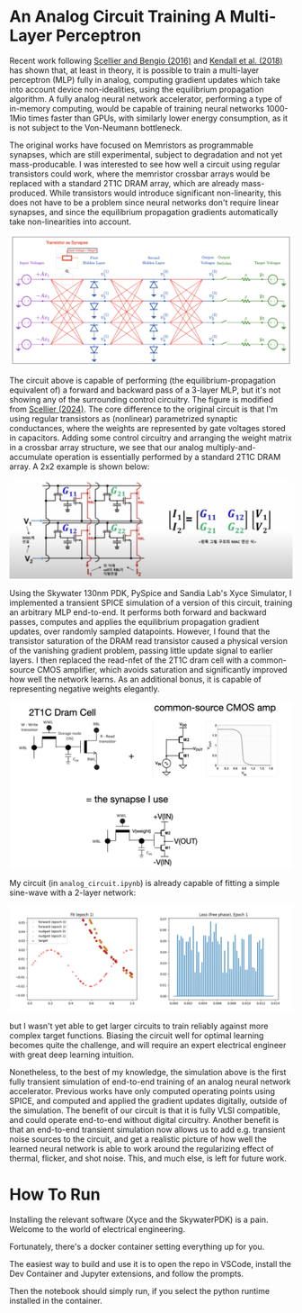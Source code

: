 # An Analog Circuit Training A Multi-Layer Perceptron

Recent work following [Scellier and Bengio (2016)](https://arxiv.org/abs/1602.05179) and [Kendall et al. (2018)](https://arxiv.org/abs/2006.01981) has shown that, at least in theory, it is possible to train a multi-layer perceptron (MLP) fully in analog, computing gradient updates which take into account device non-idealities, using the equilibrium propagation algorithm. A fully analog neural network accelerator, performing a type of in-memory computing, would be capable of training neural networks 1000-1Mio times faster than GPUs, with similarly lower energy consumption, as it is not subject to the Von-Neumann bottleneck. 

The original works have focused on Memristors as programmable synapses, which are still experimental, subject to degradation and not yet mass-producable. I was interested to see how well a circuit using regular transistors could work, where the memristor crossbar arrays would be replaced with a standard 2T1C DRAM array, which are already mass-produced. While transistors would introduce significant non-linearity, this does not have to be a problem since neural networks don't require linear synapses, and since the equilibrium propagation gradients automatically take non-linearities into account.

![](figures/analogmlp.png)

The circuit above is capable of performing (the equilibrium-propagation equivalent of) a forward and backward pass of a 3-layer MLP, but it's not showing any of the surrounding control circuitry. The figure is modified from [Scellier (2024)](https://arxiv.org/abs/2402.11674). The core difference to the original circuit is that I'm using regular transistors as (nonlinear) parametrized synaptic conductances, where the weights are represented by gate voltages stored in capacitors. Adding some control circuitry and arranging the weight matrix in a crossbar array structure, we see that our analog multiply-and-accumulate operation is essentially performed by a standard 2T1C DRAM array. A 2x2 example is shown below:

![](figures/2t1ccrossbar.png)

Using the Skywater 130nm PDK, PySpice and Sandia Lab's Xyce Simulator, I implemented a transient SPICE simulation of a version of this circuit, training an arbitrary MLP end-to-end. It performs both forward and backward passes, computes and applies the equilibrium propagation gradient updates, over randomly sampled datapoints. However, I found that the transistor saturation of the DRAM read transistor caused a physical version of the vanishing gradient problem, passing little update signal to earlier layers. I then replaced the read-nfet of the 2T1C dram cell with a common-source CMOS amplifier, which avoids saturation and significantly improved how well the network learns. As an additional bonus, it is capable of representing negative weights elegantly. 

![](figures/synapse.png)

My circuit (in `analog_circuit.ipynb`) is already capable of fitting a simple sine-wave with a 2-layer network:

![](figures/training_progress.gif)

but I wasn't yet able to get larger circuits to train reliably against more complex target functions. Biasing the circuit well for optimal learning becomes quite the challenge, and will require an expert electrical engineer with great deep learning intuition. 

Nonetheless, to the best of my knowledge, the simulation above is the first fully transient simulation of end-to-end training of an analog neural network accelerator. Previous works have only computed operating points using SPICE, and computed and applied the gradient updates digitally, outside of the simulation. The benefit of our circuit is that it is fully VLSI compatible, and could operate end-to-end without digital circuitry. Another benefit is that an  end-to-end transient simulation now allows us to add e.g. transient noise sources to the circuit, and get a realistic picture of how well the learned neural network is able to work around the regularizing effect of thermal, flicker, and shot noise. This, and much else, is left for future work.

# How To Run

Installing the relevant software (Xyce and the SkywaterPDK) is a pain. Welcome to the world of electrical engineering. 

Fortunately, there's a docker container setting everything up for you.

The easiest way to build and use it is to open the repo in VSCode, install the Dev Container and Jupyter extensions, and follow the prompts.

Then the notebook should simply run, if you select the python runtime installed in the container.
